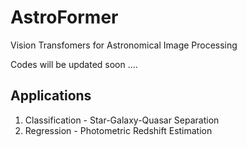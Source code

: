 # AstroFormer
Vision Transfomers for Astronomical Image Processing 

Codes will be updated soon ....

## Applications

1. Classification - Star-Galaxy-Quasar Separation
2. Regression - Photometric Redshift Estimation
